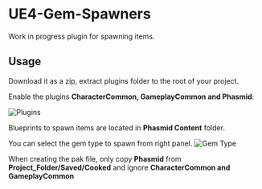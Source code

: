 # UE4-Gem-Spawners

Work in progress plugin for spawning items. 


## Usage 

Download it as a zip, extract plugins folder to the root of your project.

Enable the plugins **CharacterCommon, GameplayCommon and Phasmid**:

![Plugins](https://user-images.githubusercontent.com/5883668/65824651-32a16600-e275-11e9-9fb0-487086348868.png)

Blueprints to spawn items are located in **Phasmid Content** folder.

You can select the gem type to spawn from right panel.
![Gem Type](https://user-images.githubusercontent.com/5883668/65824594-6fb92880-e274-11e9-8fe3-c451bc27be2f.png)

When creating the pak file, only copy **Phasmid** from **Project_Folder/Saved/Cooked** and ignore **CharacterCommon and GameplayCommon**
